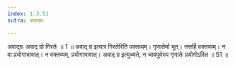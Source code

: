 ```yaml
---
index: 1.3.51
sutra: अवाद्ग्रः

---
```

अवाद्ग्रः अवाद् ग्रो गिरतेः ॥ 1 ॥ अवाद् ग्र इत्यत्र गिरतेरिति वक्तव्यम्। गृणातेर्मा भूत्। तत्तर्हि वक्तव्यम्। न वा प्रयोगाभावात्। न वक्तव्यम्, प्रयोगाभावात्। अवाद् ग्र इत्युच्यते, न चावपूर्वस्य गृणातेः प्रयोगोऽस्ति ॥ 51 ॥